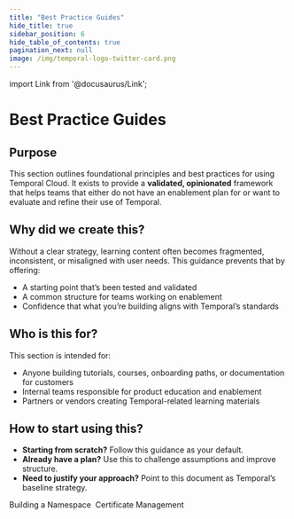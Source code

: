 ```yaml
---
title: "Best Practice Guides"
hide_title: true
sidebar_position: 6
hide_table_of_contents: true
pagination_next: null
image: /img/temporal-logo-twitter-card.png
---
```


import Link from '@docusaurus/Link';

# Best Practice Guides

## Purpose

This section outlines foundational principles and best practices for using Temporal Cloud. It exists to provide a **validated, opinionated** framework that helps teams that either do not have an enablement plan for or want to evaluate and refine their use of Temporal. 

## Why did we create this?

Without a clear strategy, learning content often becomes fragmented, inconsistent, or misaligned with user needs. This guidance prevents that by offering:
- A starting point that’s been tested and validated
- A common structure for teams working on enablement
- Confidence that what you’re building aligns with Temporal’s standards

## Who is this for?

This section is intended for:
- Anyone building tutorials, courses, onboarding paths, or documentation for customers
- Internal teams responsible for product education and enablement
- Partners or vendors creating Temporal-related learning materials

## How to start using this? 

- **Starting from scratch?** Follow this guidance as your default.
- **Already have a plan?** Use this to challenge assumptions and improve structure.
- **Need to justify your approach?** Point to this document as Temporal’s baseline strategy.

<Link className="button button--primary" to="building_a_namespace/">Building a Namespace</Link>&nbsp;
<Link className="button button--primary" to="certificate_management">Certificate Management</Link>&nbsp;
